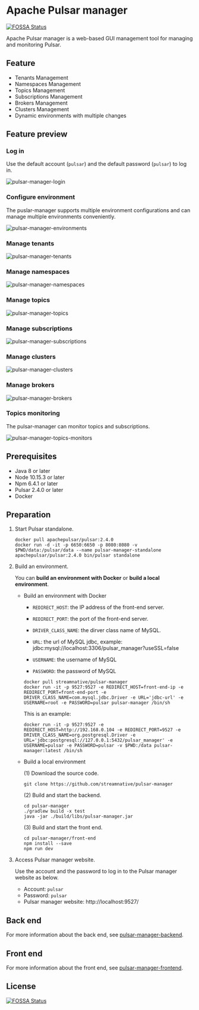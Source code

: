 # Apache Pulsar manager

[![FOSSA Status](https://app.fossa.io/api/projects/git%2Bgithub.com%2Fstreamnative%2Fpulsar-manager.svg?type=shield)](https://app.fossa.io/projects/git%2Bgithub.com%2Fstreamnative%2Fpulsar-manager?ref=badge_shield)

Apache Pulsar manager is a web-based GUI management tool for managing and monitoring Pulsar.

## Feature

* Tenants Management
* Namespaces Management
* Topics Management
* Subscriptions Management
* Brokers Management
* Clusters Management
* Dynamic environments with multiple changes

## Feature preview

### Log in

Use the default account (`pulsar`) and the default password (`pulsar`) to log in.

![pulsar-manager-login](docs/img/pulsar-manager-login.gif)

### Configure environment

The puslar-manager supports multiple environment configurations and can manage multiple environments conveniently. 

![pulsar-manager-environments](docs/img/pulsar-manager-environments.gif)

### Manage tenants

![pulsar-manager-tenants](docs/img/pulsar-manager-tenants.gif)

### Manage namespaces

![pulsar-manager-namespaces](docs/img/pulsar-manager-namespaces.gif)

### Manage topics

![pulsar-manager-topics](docs/img/pulsar-manager-topics.gif)


### Manage subscriptions

![pulsar-manager-subscriptions](docs/img/pulsar-manager-subscriptions.gif)

### Manage clusters

![pulsar-manager-clusters](docs/img/pulsar-manager-clusters.gif)

### Manage brokers

![pulsar-manager-brokers](docs/img/pulsar-manager-brokers.gif)


### Topics monitoring

The pulsar-manager can monitor topics and subscriptions.

![pulsar-manager-topics-monitors](docs/img/pulsar-manager-topics-monitors.gif)


## Prerequisites
* Java 8 or later
* Node 10.15.3 or later
* Npm 6.4.1 or later
* Pulsar 2.4.0 or later
* Docker

## Preparation

1. Start Pulsar standalone.

    ```
    docker pull apachepulsar/pulsar:2.4.0
    docker run -d -it -p 6650:6650 -p 8080:8080 -v $PWD/data:/pulsar/data --name pulsar-manager-standalone apachepulsar/pulsar:2.4.0 bin/pulsar standalone
    ```

2. Build an environment. 

    You can **build an environment with Docker** or **build a local environment**.

   * Build an environment with Docker

        * `REDIRECT_HOST`: the IP address of the front-end server.
            
        * `REDIRECT_PORT`: the port of the front-end server.

        * `DRIVER_CLASS_NAME`: the dirver class name of MySQL.

        * `URL`: the url of MySQL jdbc, example: jdbc:mysql://localhost:3306/pulsar_manager?useSSL=false

        * `USERNAME`: the username of MySQL

        * `PASSWORD`: the password of MySQL

        ```
        docker pull streamnative/pulsar-manager
        docker run -it -p 9527:9527 -e REDIRECT_HOST=front-end-ip -e REDIRECT_PORT=front-end-port -e DRIVER_CLASS_NAME=com.mysql.jdbc.Driver -e URL='jdbc-url' -e USERNAME=root -e PASSWORD=pulsar pulsar-manager /bin/sh
        ```

        This is an example:
        
        ```
        docker run -it -p 9527:9527 -e REDIRECT_HOST=http://192.168.0.104 -e REDIRECT_PORT=9527 -e DRIVER_CLASS_NAME=org.postgresql.Driver -e URL='jdbc:postgresql://127.0.0.1:5432/pulsar_manager' -e USERNAME=pulsar -e PASSWORD=pulsar -v $PWD:/data pulsar-manager:latest /bin/sh
        ```

   * Build a local environment

        (1) Download the source code.

        ```
        git clone https://github.com/streamnative/pulsar-manager
        ```

        (2) Build and start the backend.
        ```
        cd pulsar-manager
        ./gradlew build -x test
        java -jar ./build/libs/pulsar-manager.jar
        ```

        (3) Build and start the front end.

        ```
        cd pulsar-manager/front-end
        npm install --save
        npm run dev
        ```

3. Access Pulsar manager website.

    Use the account and the password to log in to the Pulsar manager website as below.  
          
   * Account: `pulsar`  
   * Password: `pulsar`  
   * Pulsar manager website: http://localhost:9527/


## Back end

For more information about the back end, see [pulsar-manager-backend](https://github.com/streamnative/pulsar-manager/blob/master/src/README.md).


## Front end

For more information about the front end, see [pulsar-manager-frontend](https://github.com/streamnative/pulsar-manager/blob/master/front-end/README.md).



## License
[![FOSSA Status](https://app.fossa.io/api/projects/git%2Bgithub.com%2Fstreamnative%2Fpulsar-manager.svg?type=large)](https://app.fossa.io/projects/git%2Bgithub.com%2Fstreamnative%2Fpulsar-manager?ref=badge_large)
